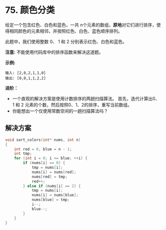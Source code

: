 # 75. 颜色分类

给定一个包含红色、白色和蓝色，一共 *n*个元素的数组，**原地**对它们进行排序，使得相同颜色的元素相邻，并按照红色、白色、蓝色顺序排列。

此题中，我们使用整数 0、 1 和 2 分别表示红色、白色和蓝色。

**注意:**
不能使用代码库中的排序函数来解决这道题。

**示例:**

```
输入: [2,0,2,1,1,0]
输出: [0,0,1,1,2,2]
```

**进阶：**

- 一个直观的解决方案是使用计数排序的两趟扫描算法。
  首先，迭代计算出0、1 和 2 元素的个数，然后按照0、1、2的排序，重写当前数组。
- 你能想出一个仅使用常数空间的一趟扫描算法吗？

## 解决方案

```c
void sort_colors(int* nums, int n)
{
    int red = 0, blue = n - 1;
    int tmp;
    for (int i = 0; i <= blue; ++i) {
        if (nums[i] == 0) {
            tmp = nums[i];
            nums[i] = nums[red];
            nums[red] = tmp;
            red++;
        } else if (nums[i] == 2) {
            tmp = nums[i];
            nums[i] = nums[blue];
            nums[blue] = tmp;
            i--;
            blue--;
        } 
    }
}

```

